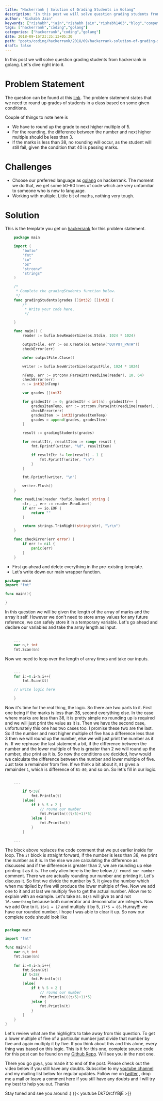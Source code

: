 ```yaml
---
title: "Hackerrank | Solution of Grading Students in Golang"
description: "In this post we will solve question grading students from hackerrank in golang. Let's dive right into it."
author: "Rishabh Jain"
keywords: ["rishabh","jain","rishabh jain","rishabh1403","blog","competitive","coding","programming","tech","technology","go","golang","hackerrank","grading students","multiple of five"]
tags: ["hackerrank","coding","golang"]
categories: ["hackerrank","coding","golang"]
date: 2018-09-16T23:35:13+05:30
path: "posts/coding/hackerrank/2018/09/hackerrank-solution-of-grading-students-in-golang/"
draft: false
---
```

In this post we will solve question grading students from hackerrank in golang. Let's dive right into it.
<!--more-->
# Problem Statement
The question can be found at this [link](https://www.hackerrank.com/challenges/grading/problem). The problem statement states that we need to round up grades of students in a class based on some given conditions.

Couple of things to note here is 

* We have to round up the grade to next higher multiple of 5.
* For the rounding, the difference between the number and next higher multiple should be less than 3.
* If the marks is less than 38, no rounding will occur, as the student will still fail, given the condition that 40 is passing marks.

# Challenges

* Choose our preferred language as [golang](https://golang.org/) on hackerrank. The moment we do that, we get some 50-60 lines of code which are very unfamiliar to someone who is new to language.
* Working with multiple. Little bit of maths, nothing very tough.

# Solution

This is the template you get on [hackerrank](https://www.hackerrank.com/) for this problem statement.

```go
    package main

    import (
        "bufio"
        "fmt"
        "io"
        "os"
        "strconv"
        "strings"
    )

    /*
     * Complete the gradingStudents function below.
     */
    func gradingStudents(grades []int32) []int32 {
        /*
         * Write your code here.
         */

    }

    func main() {
        reader := bufio.NewReaderSize(os.Stdin, 1024 * 1024)

        outputFile, err := os.Create(os.Getenv("OUTPUT_PATH"))
        checkError(err)

        defer outputFile.Close()

        writer := bufio.NewWriterSize(outputFile, 1024 * 1024)

        nTemp, err := strconv.ParseInt(readLine(reader), 10, 64)
        checkError(err)
        n := int32(nTemp)

        var grades []int32

        for gradesItr := 0; gradesItr < int(n); gradesItr++ {
            gradesItemTemp, err := strconv.ParseInt(readLine(reader), 10, 64)
            checkError(err)
            gradesItem := int32(gradesItemTemp)
            grades = append(grades, gradesItem)
        }

        result := gradingStudents(grades)

        for resultItr, resultItem := range result {
            fmt.Fprintf(writer, "%d", resultItem)

            if resultItr != len(result) - 1 {
                fmt.Fprintf(writer, "\n")
            }
        }

        fmt.Fprintf(writer, "\n")

        writer.Flush()
    }

    func readLine(reader *bufio.Reader) string {
        str, _, err := reader.ReadLine()
        if err == io.EOF {
            return ""
        }

        return strings.TrimRight(string(str), "\r\n")
    }

    func checkError(err error) {
        if err != nil {
            panic(err)
        }
    }


```
* First go ahead and delete everything in the pre-existing template.
* Let's write down our main wrapper function.

```go
package main
import "fmt"

func main(){

}
```

In this question we will be given the length of the array of marks and the array it self. However we don't need to store array values for any future reference, we can safely store it in a temporary variable. Let's go ahead and declare our variables and take the array length as input.

```go

    ...
    var n,t int
    fmt.Scan(&n)

```

Now we need to loop over the length of array times and take our inputs.

```go

    ...
	for i:=0;i<n;i++{
		fmt.Scan(&t)

	// write logic here

	}
```

Now it's time for the real thing, the logic. So there are two parts to it. First one being if the marks is less than 38, second everything else. In the case where marks are less than 38, it is pretty simple no rounding up is required and we will just print the value as it is. Then we have the second case, unfortunately this one has two cases too. I promise these two are the last. So if the number and next higher multiple of five has a difference less than 3 then we will round up the number, else we will just print the number as it is. If we rephrase the last statement a bit, if the difference between the number and the lower multiple of five is greater than 2 we will round up the number, else print as it is. So now the conditions are decided, how would we calculate the difference between the number and lower multiple of five. Just take a remainder from five. If we think a bit about it, `81` gives a remainder `1`, which is difference of `81-80`, and so on. So let's fill in our logic.

```go

	...

        if t<38{
            fmt.Println(t)
        }else{
            if t % 5 > 2 {
                // round our number
                fmt.Println(((t/5)+1)*5)
            }else {
                fmt.Println(t)
            }
        }

	...

```

The block above replaces the code comment that we put earlier inside for loop. The `if` block is straight forward, if the number is less than 38, we print the number as it is. In the else we are calculating the difference as discussed and if the difference is greater than 2, we are rounding up else printing it as it is. The only alien here is the line below `// round our number ` comment. There we are actually rounding our number and printing it. Let's discuss it. So first we divide the number by 5. It gives the number which when multiplied by five will produce the lower multiple of five. Now we add one to it and at last we multiply five to get the actual number. Allow me to explain with an example. Let's take `84`. `84/5` will give `16` and not `16.something` because both numerator and denominator are integers. Now we add One to it. `16+1 = 17` and multiply it by 5, `17*5 = 85`. Hurray!!! we have our rounded number. I hope I was able to clear it up. So now our complete code should look like

```go

package main

import "fmt"

func main(){
    var n,t int
    fmt.Scan(&n)
    
    for i:=0;i<n;i++{
        fmt.Scan(&t)
        if t<38{
            fmt.Println(t)
        }else{
            if t % 5 > 2 {
                // round our number
                fmt.Println(((t/5)+1)*5)
            }else {
                fmt.Println(t)
            }
        }
    }
}

```
Let's review what are the highlights to take away from this question. To get a lower multiple of five of a particular number just divide that number by five and again multiply it by five. If you think about this and this alone, every thing was based on this logic. This is it for this one, complete source code for this post can be found on my [Github Repo](https://github.com/rishabh1403/hackerrank-golang-solutions/blob/master/practice/algorithms/implementation/grading-students.go). Will see you in the next one.

There you go guys, you made it to end of the post. Please check out the video below if you still have any doubts. Subscribe to my [youtube channel](https://www.youtube.com/channel/UC4syrEYE9_fzeVBajZIyHlA) and my mailing list below for regular updates. Follow me on [twitter](https://www.twitter.com/rishabhjain1403) , drop me a mail or leave a comment here if you still have any doubts and I will try my best to help you out. Thanks

Stay tuned and see you around :)
{{< youtube Dk7QrcfYBjE >}}  
